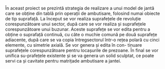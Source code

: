  În aceast proiect se prezintă strategia de realizare a unui model de jantă care se obține din tablă
prin operații de ambutisare, folosind numai obiecte de tip suprafață. La început se vor realiza suprafețele de revoluție corespunzătoare unui sector, după care se vor realiza și suprafețele corespunzătoare unui buzunar. Aceste suprafețe se vor edita pentru a obține o suprafață continuă, cu câte o muchie comună 
pe două suprafețe adiacente, după care se va copia întregsectorul într-o rețea polară cu cinci elemente, cu simetrie axială. Se vor genera și edita în con-
tinuare suprafețele corespunzătoare pentru locașurile de prezoane. În final se vor unifica su-prafețele existente și se va genera un solid sculptat, ce poate servi ca și cavitate pentru matrițade ambutisare a jantei.
